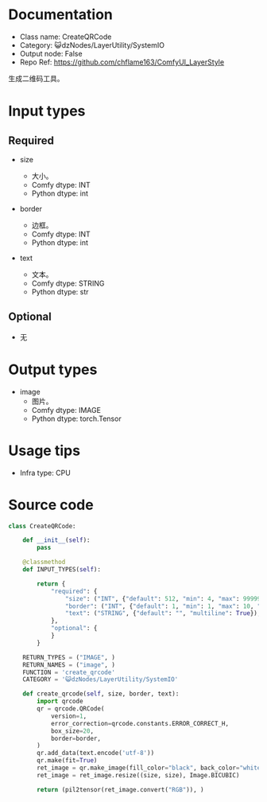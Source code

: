 # Documentation
- Class name: CreateQRCode
- Category: 😺dzNodes/LayerUtility/SystemIO
- Output node: False
- Repo Ref: https://github.com/chflame163/ComfyUI_LayerStyle

生成二维码工具。

# Input types

## Required

- size
    - 大小。
    - Comfy dtype: INT
    - Python dtype: int

- border
    - 边框。
    - Comfy dtype: INT
    - Python dtype: int

- text
    - 文本。
    - Comfy dtype: STRING
    - Python dtype: str

## Optional

- 无

# Output types

- image
    - 图片。
    - Comfy dtype: IMAGE
    - Python dtype: torch.Tensor

# Usage tips
- Infra type: CPU

# Source code
```python
class CreateQRCode:

    def __init__(self):
        pass

    @classmethod
    def INPUT_TYPES(self):

        return {
            "required": {
                "size": ("INT", {"default": 512, "min": 4, "max": 99999, "step": 1}),
                "border": ("INT", {"default": 1, "min": 1, "max": 10, "step": 1}),
                "text": ("STRING", {"default": "", "multiline": True}),
            },
            "optional": {
            }
        }

    RETURN_TYPES = ("IMAGE", )
    RETURN_NAMES = ("image", )
    FUNCTION = 'create_qrcode'
    CATEGORY = '😺dzNodes/LayerUtility/SystemIO'

    def create_qrcode(self, size, border, text):
        import qrcode
        qr = qrcode.QRCode(
            version=1,
            error_correction=qrcode.constants.ERROR_CORRECT_H,
            box_size=20,
            border=border,
        )
        qr.add_data(text.encode('utf-8'))
        qr.make(fit=True)
        ret_image = qr.make_image(fill_color="black", back_color="white")
        ret_image = ret_image.resize((size, size), Image.BICUBIC)

        return (pil2tensor(ret_image.convert("RGB")), )
```